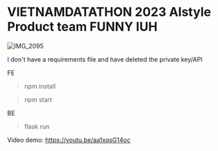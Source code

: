 # VIETNAMDATATHON 2023 AIstyle Product team FUNNY IUH
![IMG_2095](https://github.com/AppSalmon/VIETNAMDATATHON-2023-AIstyle-Product/assets/120777599/693b8e91-6041-4cbc-aa0f-b0a7230abbc2)

I don't have a requirements file and have deleted the private key/API

FE
> npm install

> npm start

BE
> flask run

Video demo: https://youtu.be/aa1xqsG14oc
